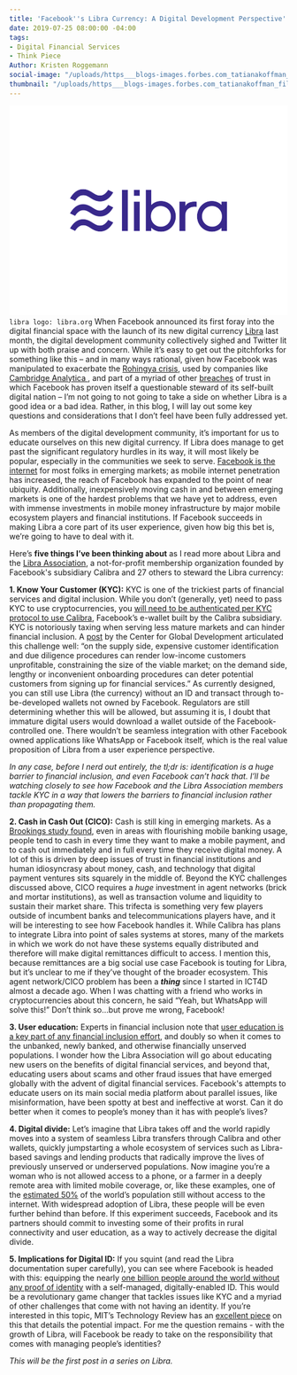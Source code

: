 ```yaml
---
title: 'Facebook''s Libra Currency: A Digital Development Perspective'
date: 2019-07-25 08:00:00 -04:00
tags:
- Digital Financial Services
- Think Piece
Author: Kristen Roggemann
social-image: "/uploads/https___blogs-images.forbes.com_tatianakoffman_files_2019_06_libra-logo-1200x900.png"
thumbnail: "/uploads/https___blogs-images.forbes.com_tatianakoffman_files_2019_06_libra-logo-1200x900.png"
---
```


![https___blogs-images.forbes.com_tatianakoffman_files_2019_06_libra-logo-1200x900.png](/uploads/https___blogs-images.forbes.com_tatianakoffman_files_2019_06_libra-logo-1200x900.png)`libra logo: libra.org`
When Facebook announced its first foray into the digital financial space with the launch of its new digital currency [Libra](https://libra.org/en-US/white-paper/) last month, the digital development community collectively sighed and Twitter lit up with both praise and concern. While it’s easy to get out the pitchforks for something like this – and in many ways rational, given how Facebook was manipulated to exacerbate the [Rohingya crisis](https://www.nytimes.com/2018/11/06/technology/myanmar-facebook.html), used by companies like [Cambridge Analytica ](https://www.wired.com/story/cambridge-analytica-facebook-privacy-awakening/), and part of a myriad of other [breaches](https://www.nbcnews.com/tech/social-media/timeline-facebook-s-privacy-issues-its-responses-n859651) of trust in which Facebook has proven itself a questionable steward of its self-built digital nation – I’m not going to not going to take a side on whether Libra is a good idea or a bad idea. Rather, in this blog, I will lay out some key questions and considerations that I don’t feel have been fully addressed yet.

As members of the digital development community, it’s important for us to educate ourselves on this new digital currency. If Libra does manage to get past the significant regulatory hurdles in its way, it will most likely be popular, especially in the communities we seek to serve. [Facebook is the internet](https://lirneasia.net/2012/05/facebook-internet/) for most folks in emerging markets; as mobile internet penetration has increased, the reach of Facebook has expanded to the point of near ubiquity. Additionally, inexpensively moving cash in and between emerging markets is one of the hardest problems that we have yet to address, even with immense investments in mobile money infrastructure by major mobile ecosystem players and financial institutions. If Facebook succeeds in making Libra a core part of its user experience, given how big this bet is, we’re going to have to deal with it.

Here’s **five things I’ve been thinking about** as I read more about Libra and the [Libra Association](https://libra.org/en-US/association/), a not-for-profit membership organization founded by Facebook's subsidiary Calibra and 27 others to steward the Libra currency:

**1. Know Your Customer (KYC):** KYC is one of the trickiest parts of financial services and digital inclusion. While you don’t (generally, yet) need to pass KYC to use cryptocurrencies, you [will need to be authenticated per KYC protocol to use Calibra](https://scontent.fbed1-2.fna.fbcdn.net/v/t39.2365-6/65083631_355528488499253_8415273665234468864_n.pdf?_nc_cat=106&_nc_oc=AQnISDxAIiTpKQ1AP0XnH2jaK1kW7FvAkdonOn0V-sDeqxvp-if9bjQ-BSWeevsD_Yk&_nc_ht=scontent.fbed1-2.fna&oh=15dc9aa8d613200444e125cfa6219281&oe=5DE744C3), Facebook’s e-wallet built by the Calibra subsidiary. KYC is notoriously taxing when serving less mature markets and can hinder financial inclusion. A [post](https://www.cgdev.org/blog/overcoming-know-your-customer-hurdle-e-kyc) by the Center for Global Development articulated this challenge well: “on the supply side, expensive customer identification and due diligence procedures can render low-income customers unprofitable, constraining the size of the viable market; on the demand side, lengthy or inconvenient onboarding procedures can deter potential customers from signing up for financial services.” As currently designed, you can still use Libra (the currency) without an ID and transact through to-be-developed wallets not owned by Facebook. Regulators are still determining whether this will be allowed, but assuming it is, I doubt that immature digital users would download a wallet outside of the Facebook-controlled one. There wouldn’t be seamless integration with other Facebook owned applications like WhatsApp or Facebook itself, which is the real value proposition of Libra from a user experience perspective.

*In any case, before I nerd out entirely, the tl;dr is: identification is a huge barrier to financial inclusion, and even Facebook can’t hack that. I’ll be watching closely to see how Facebook and the Libra Association members tackle KYC in a way that lowers the barriers to financial inclusion rather than propagating them.*

**2. Cash in Cash Out (CICO):** Cash is still king in emerging markets. As a [Brookings study found](https://www.brookings.edu/blog/techtank/2015/01/22/taking-down-the-entry-barriers-to-digital-financial-inclusion/), even in areas with flourishing mobile banking usage, people tend to cash in every time they want to make a mobile payment, and to cash out immediately and in full every time they receive digital money. A lot of this is driven by deep issues of trust in financial institutions and human idiosyncrasy about money, cash, and technology that digital payment ventures sits squarely in the middle of. Beyond the KYC challenges discussed above, CICO requires a *huge* investment in agent networks (brick and mortar institutions), as well as transaction volume and liquidity to sustain their market share. This trifecta is something very few players outside of incumbent banks and telecommunications players have, and it will be interesting to see how Facebook handles it. While Calibra has plans to integrate Libra into point of sales systems at stores, many of the markets in which we work do not have these systems equally distributed and therefore will make digital remittances difficult to access. I mention this, because remittances are a big social use case Facebook is touting for Libra, but it’s unclear to me if they’ve thought of the broader ecosystem. This agent network/CICO problem has been a ***thing*** since I started in ICT4D almost a decade ago. When I was chatting with a friend who works in cryptocurrencies about this concern, he said “Yeah, but WhatsApp will solve this!” Don’t think so…but prove me wrong, Facebook!

**3. User education:** Experts in financial inclusion note that [user education is a key part of any financial inclusion effort](https://m.economictimes.com/opinion/interviews/education-is-key-for-achieving-financial-inclusion-in-india-rajib-saha-indepay-networks/articleshow/58082731.cms), and doubly so when it comes to the unbanked, newly banked, and otherwise financially unserved populations. I wonder how the Libra Association will go about educating new users on the benefits of digital financial services, and beyond that, educating users about scams and other fraud issues that have emerged globally with the advent of digital financial services. Facebook's attempts to educate users on its main social media platform about parallel issues, like misinformation, have been spotty at best and ineffective at worst. Can it do better when it comes to people’s money than it has with people’s lives?

**4. Digital divide:** Let’s imagine that Libra takes off and the world rapidly moves into a system of seamless Libra transfers through Calibra and other wallets, quickly jumpstarting a whole ecosystem of services such as Libra-based savings and lending products that radically improve the lives of previously unserved or underserved populations. Now imagine you’re a woman who is not allowed access to a phone, or a farmer in a deeply remote area with limited mobile coverage, or, like these examples, one of the [estimated 50%](https://worldin2019.economist.com/digitaldivide) of the world’s population still without access to the internet. With widespread adoption of Libra, these people will be even further behind than  before. If this experiment succeeds, Facebook and its partners should commit to investing some of their profits in rural connectivity and user education, as a way to actively decrease the digital divide.

**5. Implications for Digital ID:** If you squint (and read the Libra documentation super carefully), you can see where Facebook is headed with this: equipping the nearly [one billion people around the world without any proof of identity](https://blogs.worldbank.org/voices/global-identification-challenge-who-are-1-billion-people-without-proof-identity) with a self-managed, digitally-enabled ID. This would be a revolutionary game changer that tackles issues like KYC and a myriad of other challenges that come with not having an identity. If you’re interested in this topic, MIT’s Technology Review has an [excellent piece](https://www.technologyreview.com/s/613877/how-facebooks-new-blockchain-might-revolutionize-our-digital-identities/?utm_medium=tr_social&utm_source=facebook&utm_campaign=site_visitor.unpaid.engagement&fbclid=IwAR2SYHKPVJBL4r-3CUWNcyL53vU3F_mSdmXH_6S4gn2Hw2oPZy0HKGhnvzc) on this that details the potential impact. For me the question remains - with the growth of Libra, will Facebook be ready to take on the responsibility that comes with managing people’s identities?

*This will be the first post in a series on Libra.*